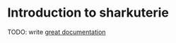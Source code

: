 # Introduction to sharkuterie

TODO: write [great documentation](http://jacobian.org/writing/what-to-write/)
